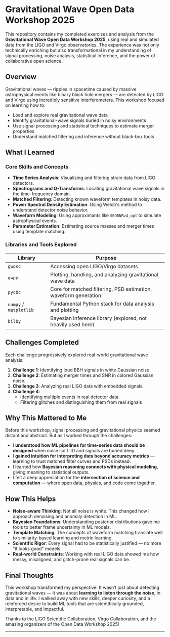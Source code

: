 # Gravitational Wave Open Data Workshop 2025

This repository contains my completed exercises and analysis from the **Gravitational Wave Open Data Workshop 2025**, using real and simulated data from the LIGO and Virgo observatories. The experience was not only technically enriching but also transformational in my understanding of signal processing, noise analysis, statistical inference, and the power of collaborative open science.

## Overview

Gravitational waves — ripples in spacetime caused by massive astrophysical events like binary black hole mergers — are detected by LIGO and Virgo using incredibly sensitive interferometers. This workshop focused on learning how to:
- Load and explore real gravitational wave data
- Identify gravitational-wave signals buried in noisy environments
- Use signal processing and statistical techniques to estimate merger properties
- Understand matched filtering and inference without black-box tools

## What I Learned

### Core Skills and Concepts
- **Time Series Analysis**: Visualizing and filtering strain data from LIGO detectors.
- **Spectrograms and Q-Transforms**: Locating gravitational wave signals in the time-frequency domain.
- **Matched Filtering**: Detecting known waveform templates in noisy data.
- **Power Spectral Density Estimation**: Using Welch's method to understand detector noise behavior.
- **Waveform Modeling**: Using approximants like `SEOBNRv4_opt` to simulate astrophysical events.
- **Parameter Estimation**: Estimating source masses and merger times using template matching.

### Libraries and Tools Explored

| Library         | Purpose                                                  |
|----------------|----------------------------------------------------------|
| `gwosc`        | Accessing open LIGO/Virgo datasets                       |
| `gwpy`         | Plotting, handling, and analyzing gravitational wave data|
| `pycbc`        | Core for matched filtering, PSD estimation, waveform generation |
| `numpy` / `matplotlib` | Fundamental Python stack for data analysis and plotting |
| `bilby` | Bayesian inference library (explored, not heavily used here) |

## Challenges Completed

Each challenge progressively explored real-world gravitational wave analysis:

1. **Challenge 1**: Identifying loud BBH signals in white Gaussian noise.
2. **Challenge 2**: Estimating merger times and SNR in colored Gaussian noise.
3. **Challenge 3**: Analyzing real LIGO data with embedded signals.
4. **Challenge 4**:
   - Identifying multiple events in real detector data
   - Filtering glitches and distinguishing them from real signals

## Why This Mattered to Me

Before this workshop, signal processing and gravitational physics seemed distant and abstract. But as I worked through the challenges:
- I **understood how ML pipelines for time-series data should be designed** when noise isn't IID and signals are buried deep.
- I **gained intuition for interpreting data beyond accuracy metrics** — learning to trust matched filter curves and PSDs instead.
- I learned how **Bayesian reasoning connects with physical modeling**, giving meaning to statistical outputs.
- I felt a deep appreciation for the **intersection of science and computation** — where open data, physics, and code come together.

## How This Helps

- **Noise-aware Thinking**: Not all noise is white. This changed how I approach denoising and anomaly detection in ML.
- **Bayesian Foundations**: Understanding posterior distributions gave me tools to better frame uncertainty in ML models.
- **Template Matching**: The concepts of waveform matching translate well to similarity-based learning and metric learning.
- **Scientific Rigor**: Every signal had to be statistically justified — no more "it looks good" models.
- **Real-world Constraints**: Working with real LIGO data showed me how messy, misaligned, and glitch-prone real signals can be.

## Final Thoughts

This workshop transformed my perspective. It wasn’t just about detecting gravitational waves — it was about **learning to listen through the noise**, in data and in life. I walked away with new skills, deeper curiosity, and a reinforced desire to build ML tools that are scientifically grounded, interpretable, and impactful.

Thanks to the LIGO Scientific Collaboration, Virgo Collaboration, and the amazing organizers of the Open Data Workshop 2025!

---
